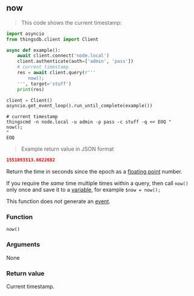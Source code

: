 ## now

> This code shows the current timestamp:

```python
import asyncio
from thingsdb.client import Client

async def example():
    await client.connect('node.local')
    client.authenticate(auth=['admin', 'pass'])
    # current timestamp
    res = await client.query(r'''
        now();
    ''', target='stuff')
    print(res)

client = Client()
asyncio.get_event_loop().run_until_complete(example())
```

```shell
# current timestamp
thingscmd -n node.local -u admin -p pass -c stuff -q << EOQ "
now();
"
EOQ
```

> Example return value in JSON format

```json
1551093313.6622682
```

Return the time in seconds since the epoch as a [floating point](#floating-point) number.

If you require the *same* time multiple times within a query,
then call `now()` only once and save it to a [variable](#variable), for example `$now = now();`

This function does *not* generate an [event](#events).


### Function
`now()`

### Arguments
None

### Return value
Current timestamp.